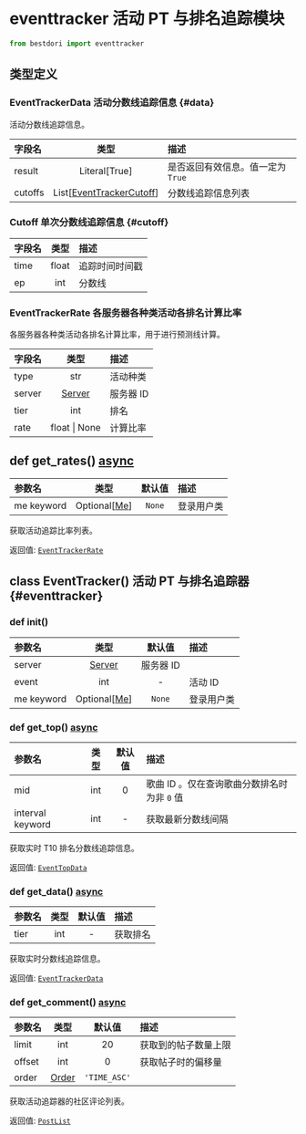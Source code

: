 # eventtracker 活动 PT 与排名追踪模块

```python
from bestdori import eventtracker
```

## 类型定义

### EventTrackerData 活动分数线追踪信息 {#data}

活动分数线追踪信息。

| 字段名 | 类型 | 描述 |
|:------|:----:|:-----|
| result | Literal[True] | 是否返回有效信息。值一定为 `True` |
| cutoffs | List[[EventTrackerCutoff](./eventtracker/#cutoff)] | 分数线追踪信息列表 |

### Cutoff 单次分数线追踪信息 {#cutoff}

| 字段名 | 类型 | 描述 |
|:------|:----:|:-----|
| time | float | 追踪时间时间戳 |
| ep | int | 分数线 |

### EventTrackerRate 各服务器各种类活动各排名计算比率

各服务器各种类活动各排名计算比率，用于进行预测线计算。

| 字段名 | 类型 | 描述 |
|:------|:----:|:-----|
| type | str | 活动种类 |
| server | [Server](/typing/#server-id) | 服务器 ID |
| tier | int | 排名 |
| rate | float \| None | 计算比率 |

## def get_rates() <Badge type="tip">[async](/fast-start/#async-sync)</Badge>

| 参数名 | 类型 | 默认值 | 描述 |
|:------|:----:|:-----:|:-----|
| me <Badge type="info">keyword</Badge> | Optional[[Me](./user/#me)] | `None` | 登录用户类 |

获取活动追踪比率列表。

<Badge type="info">返回值:</Badge> [`EventTrackerRate`](./eventtracker/#rate)

## class EventTracker() 活动 PT 与排名追踪器 {#eventtracker}

### def __init__()

| 参数名 | 类型 | 默认值 | 描述 |
|:------|:----:|:-----:|:-----|
| server | [Server](/typing/#server-id) | 服务器 ID |
| event | int | - | 活动 ID |
| me <Badge type="info">keyword</Badge> | Optional[[Me](./user/#me)] | `None` | 登录用户类 |

### def get_top() <Badge type="tip">[async](/fast-start/#async-sync)</Badge>

| 参数名 | 类型 | 默认值 | 描述 |
|:------|:----:|:-----:|:-----|
| mid | int | 0 | 歌曲 ID 。仅在查询歌曲分数排名时为非 `0` 值 |
| interval <Badge type="info">keyword</Badge> | int | - | 获取最新分数线间隔 |

获取实时 T10 排名分数线追踪信息。

<Badge type="info">返回值:</Badge> [`EventTopData`](./eventtop/#data)

### def get_data() <Badge type="tip">[async](/fast-start/#async-sync)</Badge>

| 参数名 | 类型 | 默认值 | 描述 |
|:------|:----:|:-----:|:-----|
| tier | int | - | 获取排名 |

获取实时分数线追踪信息。

<Badge type="info">返回值:</Badge> [`EventTrackerData`](./eventtracker/#data)

### def get_comment() <Badge type="tip">[async](/fast-start/#async-sync)</Badge>

| 参数名 | 类型 | 默认值 | 描述 |
|:------|:----:|:-----:|:-----|
| limit | int | 20 | 获取到的帖子数量上限 |
| offset | int | 0 | 获取帖子时的偏移量 |
| order | [Order](/typing/#order) | `'TIME_ASC'` |

获取活动追踪器的社区评论列表。

<Badge type="info">返回值:</Badge> [`PostList`](./post/#list)
